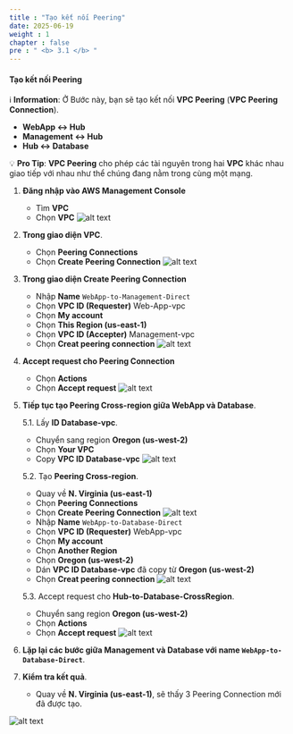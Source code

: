 ```yaml
---
title : "Tạo kết nối Peering"
date: 2025-06-19
weight : 1
chapter : false
pre : " <b> 3.1 </b> "
---
```


#### Tạo kết nối Peering

ℹ️ **Information**: Ở Bước này, bạn sẽ tạo kết nối **VPC Peering** (**VPC Peering Connection**).
- **WebApp ↔ Hub**
- **Management ↔ Hub**
- **Hub ↔ Database**

💡 **Pro Tip**: **VPC Peering** cho phép các tài nguyên trong hai **VPC** khác nhau giao tiếp với nhau như thể chúng đang nằm trong cùng một mạng.

1. **Đăng nhập vào AWS Management Console**
      - Tìm **VPC**
      - Chọn **VPC**
![alt text](/images/VPC-Peering/1.png?featherlight=false&width=90pc)

2. **Trong giao diện VPC**.
      - Chọn **Peering Connections**
      - Chọn **Create Peering Connection**
![alt text](/images/workshop-full-mesh/1.png?featherlight=false&width=90pc)

3. **Trong giao diện Create Peering Connection**
      - Nhập **Name** `WebApp-to-Management-Direct`
      - Chọn **VPC ID (Requester)** Web-App-vpc
      - Chọn **My account**
      - Chọn **This Region (us-east-1)**
      - Chọn **VPC ID (Accepter)** Management-vpc
      - Chọn **Creat peering connection**
![alt text](/images/workshop-full-mesh/2.png?featherlight=false&width=90pc)

4. **Accept request cho Peering Connection**

      - Chọn **Actions**
      - Chọn **Accept request**
![alt text](/images/workshop-full-mesh/3.png?featherlight=false&width=90pc)

5. **Tiếp tục tạo Peering Cross-region giữa WebApp và Database**.

      5.1. Lấy **ID Database-vpc**.
      - Chuyển sang region **Oregon (us-west-2)**
      - Chọn **Your VPC**
      - Copy **VPC ID Database-vpc**
![alt text](/images/VPC-Peering/7.png?featherlight=false&width=90pc)

      5.2. Tạo **Peering Cross-region**.
      - Quay về **N. Virginia (us-east-1)**
      - Chọn **Peering Connections**
      - Chọn **Create Peering Connection**
![alt text](/images/VPC-Peering/6.png?featherlight=false&width=90pc)
      - Nhập **Name** `WebApp-to-Database-Direct`
      - Chọn **VPC ID (Requester)** WebApp-vpc
      - Chọn **My account**
      - Chọn **Another Region**
      - Chọn **Oregon (us-west-2)**
      - Dán **VPC ID Database-vpc** đã copy từ **Oregon (us-west-2)**
      - Chọn **Creat peering connection**
![alt text](/images/workshop-full-mesh/4.png?featherlight=false&width=90pc)

      5.3. Accept request cho **Hub-to-Database-CrossRegion**.
      - Chuyển sang region **Oregon (us-west-2)**
      - Chọn **Actions**
      - Chọn **Accept request**
![alt text](/images/workshop-full-mesh/5.png?featherlight=false&width=90pc)
6. **Lặp lại các bước giữa Management và Database với name `WebApp-to-Database-Direct`**.

7. **Kiểm tra kết quả**.
      - Quay về **N. Virginia (us-east-1)**, sẽ thấy 3 Peering Connection mới đã được tạo.

![alt text](/images/workshop-full-mesh/6.png?featherlight=false&width=90pc) 
